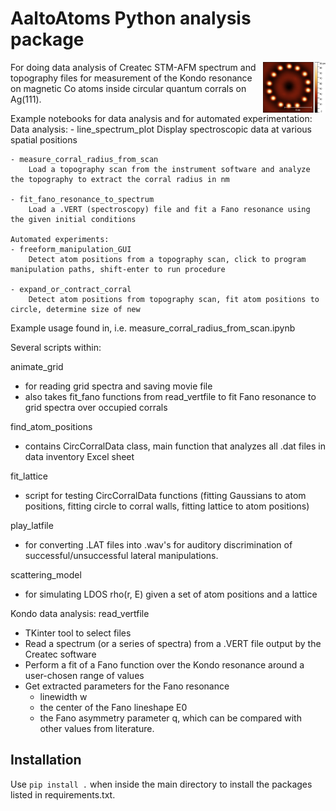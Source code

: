 # AaltoAtoms Python analysis package
<img src="https://github.com/abekipnis/Atoms/blob/master/logo.png" alt="drawing" style="width:100px;" align="right"/>
For doing data analysis of Createc STM-AFM spectrum and topography files for measurement of the Kondo resonance on magnetic Co atoms inside circular quantum corrals on Ag(111).

Example notebooks for data analysis and for automated experimentation: 
    Data analysis: 
    - line_spectrum_plot
        Display spectroscopic data at various spatial positions
        
    - measure_corral_radius_from_scan
        Load a topography scan from the instrument software and analyze the topography to extract the corral radius in nm
        
    - fit_fano_resonance_to_spectrum
        Load a .VERT (spectroscopy) file and fit a Fano resonance using the given initial conditions
        
    Automated experiments:
    - freeform_manipulation_GUI
        Detect atom positions from a topography scan, click to program manipulation paths, shift-enter to run procedure
    
    - expand_or_contract_corral
        Detect atom positions from topography scan, fit atom positions to circle, determine size of new 
    
Example usage found in, i.e. measure_corral_radius_from_scan.ipynb

Several scripts within:

animate_grid
- for reading grid spectra and saving movie file
- also takes fit_fano functions from read_vertfile to fit Fano resonance to grid spectra over occupied corrals

find_atom_positions
- contains CircCorralData class, main function that analyzes all .dat files in data inventory Excel sheet

fit_lattice
- script for testing CircCorralData functions (fitting Gaussians to atom positions, fitting circle to corral walls, fitting lattice to atom positions)

play_latfile
- for converting .LAT files into .wav's for auditory discrimination of successful/unsuccessful lateral manipulations.

scattering_model
- for simulating LDOS rho(r, E) given a set of atom positions and a lattice

Kondo data analysis:
read_vertfile
- TKinter tool to select files
- Read a spectrum (or a series of spectra) from a .VERT file output by the Createc software
- Perform a fit of a Fano function over the Kondo resonance around a user-chosen range of values
- Get extracted parameters for the Fano resonance
    - linewidth w
    - the center of the Fano lineshape E0
    - the Fano asymmetry parameter q, which can be compared with other values from literature.

## Installation
Use `pip install .` when inside the main directory to install the packages listed in requirements.txt.
